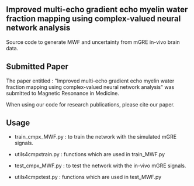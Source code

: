 ## Improved multi-echo gradient echo myelin water fraction mapping using complex-valued neural network analysis

Source code to generate MWF and uncertainty from mGRE in-vivo brain data.

## Submitted Paper

The paper entitled : "Improved multi-echo gradient echo myelin water fraction mapping using complex-valued neural network analysis" was submitted to Magnetic Resonance in Medicine.

When using our code for research publications, please cite our paper.

## Usage

* train_cmpx_MWF.py : to train the network with the simulated mGRE signals.
* utils4cmpxtrain.py : functions which are used in train_MWF.py

* test_cmpx_MWF.py : to test the network with the in-vivo mGRE signals.
* utils4cmpxtest.py : functions which are used in test_MWF.py
